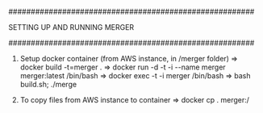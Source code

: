 #######################################################

SETTING UP AND RUNNING MERGER

#######################################################

1. Setup docker container (from AWS instance, in /merger folder)
    => docker build -t=merger .
    => docker run -d -t -i --name merger merger:latest /bin/bash
    => docker exec -t -i merger /bin/bash
    => bash build.sh; ./merge

2. To copy files from AWS instance to container
    => docker cp . merger:/